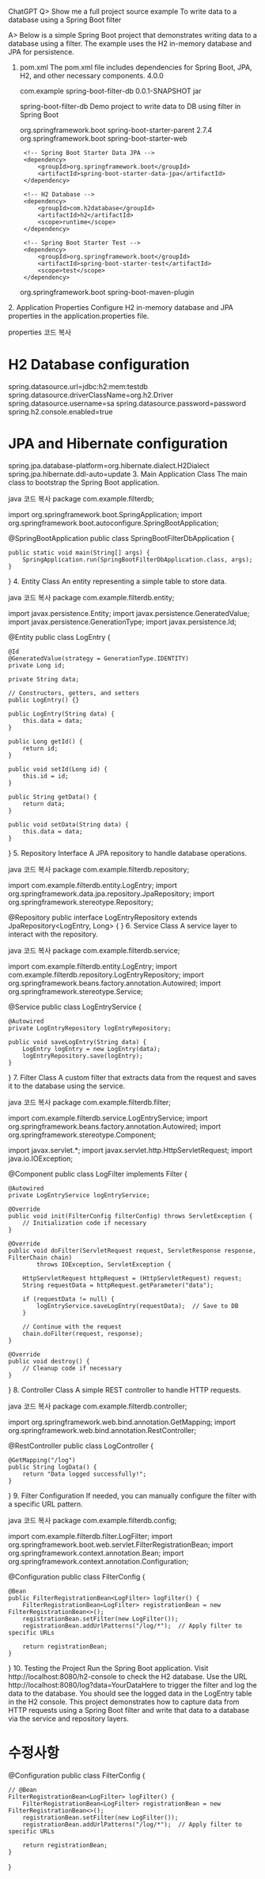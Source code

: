 ChatGPT Q>
Show me a full project source example To write data to a database using a Spring Boot filter

A>
Below is a simple Spring Boot project that demonstrates writing data to a database using a filter. The example uses the H2 in-memory database and JPA for persistence.

1. pom.xml
The pom.xml file includes dependencies for Spring Boot, JPA, H2, and other necessary components.
<project xmlns="http://maven.apache.org/POM/4.0.0"
         xmlns:xsi="http://www.w3.org/2001/XMLSchema-instance"
         xsi:schemaLocation="http://maven.apache.org/POM/4.0.0 http://maven.apache.org/maven-v4_0_0.xsd">
    <modelVersion>4.0.0</modelVersion>

    <groupId>com.example</groupId>
    <artifactId>spring-boot-filter-db</artifactId>
    <version>0.0.1-SNAPSHOT</version>
    <packaging>jar</packaging>

    <name>spring-boot-filter-db</name>
    <description>Demo project to write data to DB using filter in Spring Boot</description>

    <parent>
        <groupId>org.springframework.boot</groupId>
        <artifactId>spring-boot-starter-parent</artifactId>
        <version>2.7.4</version>
        <relativePath/> <!-- lookup parent from repository -->
    </parent>

    <dependencies>
        <!-- Spring Boot Starter Web -->
        <dependency>
            <groupId>org.springframework.boot</groupId>
            <artifactId>spring-boot-starter-web</artifactId>
        </dependency>

        <!-- Spring Boot Starter Data JPA -->
        <dependency>
            <groupId>org.springframework.boot</groupId>
            <artifactId>spring-boot-starter-data-jpa</artifactId>
        </dependency>

        <!-- H2 Database -->
        <dependency>
            <groupId>com.h2database</groupId>
            <artifactId>h2</artifactId>
            <scope>runtime</scope>
        </dependency>

        <!-- Spring Boot Starter Test -->
        <dependency>
            <groupId>org.springframework.boot</groupId>
            <artifactId>spring-boot-starter-test</artifactId>
            <scope>test</scope>
        </dependency>
    </dependencies>

    <build>
        <plugins>
            <plugin>
                <groupId>org.springframework.boot</groupId>
                <artifactId>spring-boot-maven-plugin</artifactId>
            </plugin>
        </plugins>
    </build>

</project>
2. Application Properties
Configure H2 in-memory database and JPA properties in the application.properties file.

properties
코드 복사
# H2 Database configuration
spring.datasource.url=jdbc:h2:mem:testdb
spring.datasource.driverClassName=org.h2.Driver
spring.datasource.username=sa
spring.datasource.password=password
spring.h2.console.enabled=true

# JPA and Hibernate configuration
spring.jpa.database-platform=org.hibernate.dialect.H2Dialect
spring.jpa.hibernate.ddl-auto=update
3. Main Application Class
The main class to bootstrap the Spring Boot application.

java
코드 복사
package com.example.filterdb;

import org.springframework.boot.SpringApplication;
import org.springframework.boot.autoconfigure.SpringBootApplication;

@SpringBootApplication
public class SpringBootFilterDbApplication {

    public static void main(String[] args) {
        SpringApplication.run(SpringBootFilterDbApplication.class, args);
    }

}
4. Entity Class
An entity representing a simple table to store data.

java
코드 복사
package com.example.filterdb.entity;

import javax.persistence.Entity;
import javax.persistence.GeneratedValue;
import javax.persistence.GenerationType;
import javax.persistence.Id;

@Entity
public class LogEntry {

    @Id
    @GeneratedValue(strategy = GenerationType.IDENTITY)
    private Long id;

    private String data;

    // Constructors, getters, and setters
    public LogEntry() {}

    public LogEntry(String data) {
        this.data = data;
    }

    public Long getId() {
        return id;
    }

    public void setId(Long id) {
        this.id = id;
    }

    public String getData() {
        return data;
    }

    public void setData(String data) {
        this.data = data;
    }
}
5. Repository Interface
A JPA repository to handle database operations.

java
코드 복사
package com.example.filterdb.repository;

import com.example.filterdb.entity.LogEntry;
import org.springframework.data.jpa.repository.JpaRepository;
import org.springframework.stereotype.Repository;

@Repository
public interface LogEntryRepository extends JpaRepository<LogEntry, Long> {
}
6. Service Class
A service layer to interact with the repository.

java
코드 복사
package com.example.filterdb.service;

import com.example.filterdb.entity.LogEntry;
import com.example.filterdb.repository.LogEntryRepository;
import org.springframework.beans.factory.annotation.Autowired;
import org.springframework.stereotype.Service;

@Service
public class LogEntryService {

    @Autowired
    private LogEntryRepository logEntryRepository;

    public void saveLogEntry(String data) {
        LogEntry logEntry = new LogEntry(data);
        logEntryRepository.save(logEntry);
    }
}
7. Filter Class
A custom filter that extracts data from the request and saves it to the database using the service.

java
코드 복사
package com.example.filterdb.filter;

import com.example.filterdb.service.LogEntryService;
import org.springframework.beans.factory.annotation.Autowired;
import org.springframework.stereotype.Component;

import javax.servlet.*;
import javax.servlet.http.HttpServletRequest;
import java.io.IOException;

@Component
public class LogFilter implements Filter {

    @Autowired
    private LogEntryService logEntryService;

    @Override
    public void init(FilterConfig filterConfig) throws ServletException {
        // Initialization code if necessary
    }

    @Override
    public void doFilter(ServletRequest request, ServletResponse response, FilterChain chain)
            throws IOException, ServletException {

        HttpServletRequest httpRequest = (HttpServletRequest) request;
        String requestData = httpRequest.getParameter("data");

        if (requestData != null) {
            logEntryService.saveLogEntry(requestData);  // Save to DB
        }

        // Continue with the request
        chain.doFilter(request, response);
    }

    @Override
    public void destroy() {
        // Cleanup code if necessary
    }
}
8. Controller Class
A simple REST controller to handle HTTP requests.

java
코드 복사
package com.example.filterdb.controller;

import org.springframework.web.bind.annotation.GetMapping;
import org.springframework.web.bind.annotation.RestController;

@RestController
public class LogController {

    @GetMapping("/log")
    public String logData() {
        return "Data logged successfully!";
    }
}
9. Filter Configuration
If needed, you can manually configure the filter with a specific URL pattern.

java
코드 복사
package com.example.filterdb.config;

import com.example.filterdb.filter.LogFilter;
import org.springframework.boot.web.servlet.FilterRegistrationBean;
import org.springframework.context.annotation.Bean;
import org.springframework.context.annotation.Configuration;

@Configuration
public class FilterConfig {

    @Bean
    public FilterRegistrationBean<LogFilter> logFilter() {
        FilterRegistrationBean<LogFilter> registrationBean = new FilterRegistrationBean<>();
        registrationBean.setFilter(new LogFilter());
        registrationBean.addUrlPatterns("/log/*");  // Apply filter to specific URLs

        return registrationBean;
    }
}
10. Testing the Project
Run the Spring Boot application.
Visit http://localhost:8080/h2-console to check the H2 database.
Use the URL http://localhost:8080/log?data=YourDataHere to trigger the filter and log the data to the database.
You should see the logged data in the LogEntry table in the H2 console.
This project demonstrates how to capture data from HTTP requests using a Spring Boot filter and write that data to a database via the service and repository layers.

# 수정사항
@Configuration
public class FilterConfig {

    // @Bean
    FilterRegistrationBean<LogFilter> logFilter() {
        FilterRegistrationBean<LogFilter> registrationBean = new FilterRegistrationBean<>();
        registrationBean.setFilter(new LogFilter());
        registrationBean.addUrlPatterns("/log/*");  // Apply filter to specific URLs

        return registrationBean;
    }
}
